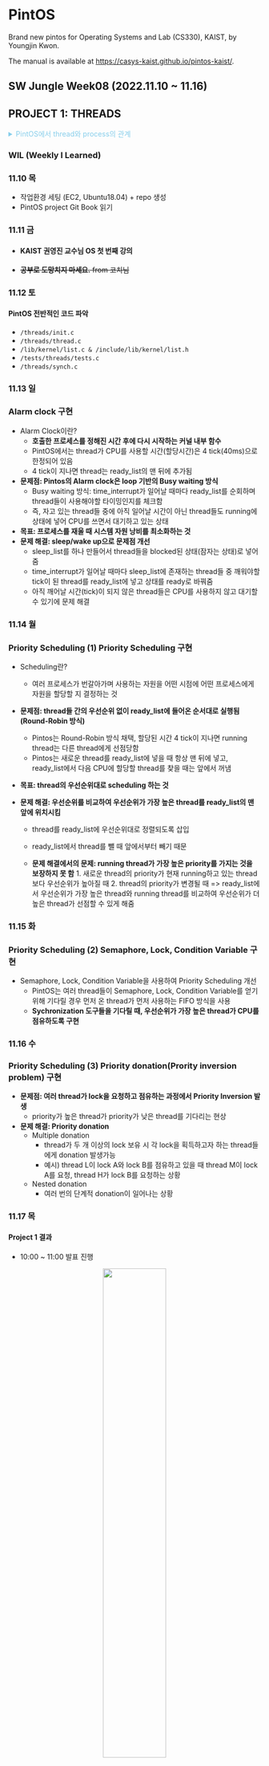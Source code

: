 # PintOS

Brand new pintos for Operating Systems and Lab (CS330), KAIST, by Youngjin Kwon.

The manual is available at https://casys-kaist.github.io/pintos-kaist/.

## SW Jungle Week08 (2022.11.10 ~ 11.16)

## PROJECT 1: THREADS

<details><summary style="color:skyblue">PintOS에서 thread와 process의 관계</summary>
<p>
실제 OS(Operating System)에서는 하나의 process 안에 여러 개의 thread가 존재할 수 있다. 여러 개의 thread들은 같은 virtual address space를 공유한다. PintOS에서는 구현을 단순화하기 위해서 하나의 process에 하나의 thread만 있도록 구성되어 
</p>
</details>
  
### WIL (Weekly I Learned)
### 11.10 목

- 작업환경 세팅 (EC2, Ubuntu18.04) + repo 생성
- PintOS project Git Book 읽기

### 11.11 금

- #### KAIST 권영진 교수님 OS 첫 번째 강의
- ~~**공부로 도망치지 마세요.** from 코치님~~

### 11.12 토

#### PintOS 전반적인 코드 파악

- `/threads/init.c`
- `/threads/thread.c`
- `/lib/kernel/list.c & /include/lib/kernel/list.h`
- `/tests/threads/tests.c`
- `/threads/synch.c`

### 11.13 일

### Alarm clock 구현

- Alarm Clock이란?
  - **호출한 프로세스를 정해진 시간 후에 다시 시작하는 커널 내부 함수**
  - PintOS에서는 thread가 CPU를 사용할 시간(할당시간)은 4 tick(40ms)으로 한정되어 있음
  - 4 tick이 지나면 thread는 ready_list의 맨 뒤에 추가됨
- **문제점: Pintos의 Alarm clock은 loop 기반의 Busy waiting 방식**
  - Busy waiting 방식: time_interrupt가 일어날 때마다 ready_list를 순회하며 thread들이 사용해야할 타이밍인지를 체크함
  - 즉, 자고 있는 thread들 중에 아직 일어날 시간이 아닌 thread들도 running에 상태에 넣어 CPU를 쓰면서 대기하고 있는 상태
- **목표: 프로세스를 재울 때 시스템 자원 낭비를 최소화하는 것**
- **문제 해결: sleep/wake up으로 문제점 개선**
  - sleep_list를 하나 만들어서 thread들을 blocked된 상태(잠자는 상태)로 넣어줌
  - time_interrupt가 일어날 때마다 sleep_list에 존재하는 thread들 중 깨워야할 tick이 된 thread를 ready_list에 넣고 상태를 ready로 바꿔줌
  - 아직 깨어날 시간(tick)이 되지 않은 thread들은 CPU를 사용하지 않고 대기할 수 있기에 문제 해결

### 11.14 월

### Priority Scheduling (1) Priority Scheduling 구현

- Scheduling란?
  - 여러 프로세스가 번갈아가며 사용하는 자원을 어떤 시점에 어떤 프로세스에게 자원을 할당할 지 결정하는 것
- **문제점: thread들 간의 우선순위 없이 ready_list에 들어온 순서대로 실행됨(Round-Robin 방식)**

  - Pintos는 Round-Robin 방식 채택, 할당된 시간 4 tick이 지나면 running thread는 다른 thread에게 선점당함
  - Pintos는 새로운 thread를 ready_list에 넣을 때 항상 맨 뒤에 넣고, ready_list에서 다음 CPU에 할당할 thread를 찾을 때는 앞에서 꺼냄

- **목표: thread의 우선순위대로 scheduling 하는 것**
- **문제 해결: 우선순위를 비교하여 우선순위가 가장 높은 thread를 ready_list의 맨 앞에 위치시킴**

  - thread를 ready_list에 우선순위대로 정렬되도록 삽입
  - ready_list에서 thread를 뺄 때 앞에서부터 빼기 때문

  - **문제 해결에서의 문제: running thread가 가장 높은 priority를 가지는 것을 보장하지 못 함** 1. 새로운 thread의 priority가 현재 running하고 있는 thread보다 우선순위가 높아질 때 2. thread의 priority가 변경될 때
    => ready_list에서 우선순위가 가장 높은 thread와 running thread를 비교하여 우선순위가 더 높은 thread가 선점할 수 있게 해줌

### 11.15 화

### Priority Scheduling (2) Semaphore, Lock, Condition Variable 구현

- Semaphore, Lock, Condition Variable을 사용하여 Priority Scheduling 개선
  - PintOS는 여러 thread들이 Semaphore, Lock, Condition Variable를 얻기 위해 기다릴 경우 먼저 온 thread가 먼저 사용하는 FIFO 방식을 사용
  - **Sychronization 도구들을 기다릴 때, 우선순위가 가장 높은 thread가 CPU를 점유하도록 구현**

### 11.16 수

### Priority Scheduling (3) Priority donation(Prority inversion problem) 구현

- **문제점: 여러 thread가 lock을 요청하고 점유하는 과정에서 Priority Inversion 발생**
  - priority가 높은 thread가 priority가 낮은 thread를 기다리는 현상
- **문제 해결: Priority donation**
  - Multiple donation
    - thread가 두 개 이상의 lock 보유 시 각 lock을 획득하고자 하는 thread들에게 donation 발생가능
    - 예시) thread L이 lock A와 lock B를 점유하고 있을 때 thread M이 lock A를 요청, thread H가 lock B를 요청하는 상황
  - Nested donation
    - 여러 번의 단계적 donation이 일어나는 상황

### 11.17 목

#### Project 1 결과

- 10:00 ~ 11:00 발표 진행
<p align="center"><img width="50%" src="https://user-images.githubusercontent.com/48302257/202519011-3aa9d8eb-9f14-466c-a3ac-fa41bfb67ea1.png"/></p>

## SW Jungle Week09 (2022.11.17 ~ 11.28)

## PROJECT 2: USER PROGRAMS

### WIL (Weekly I Learned)

### 11.18 금

- Git book 과제 설명서 공부

### 11.19 토

### Argument Passing 큰 그림 그리기

<p align="center"><img width="70%" src="https://user-images.githubusercontent.com/48302257/204595998-f91011f5-cbd8-482a-99ab-19afae17009e.png"/></p>

- `init.c`
- init.c의 main 함수에서 `read_command_line()`함수를 호출하여 명령어를 읽어온다. -> argv
  명령어로 들어오는 인자의 형태는 명령어와 그 명령어의 대상이다.
- 예를 들어 인자가 1개만 들어오는 경우(args-single.ck)라면, argv는 `run 'args-single onearg'`의 형태를 가진다.
- 호출된 명령어 parse_options를 통해 option에 따라 명령어를 적절히 parsing한다.
- 명령어는 run_action 함수의 인자로 전달된다. argv안의 명령어 문자열에 있는 명령어 run은 run_task 함수를 호출한다.
- run_task 함수에서 task = argv[1]로 정해진다. 그 이유는 명령어로 들어오는 인자의 형태는 명령어와 그 명령어의 대상이다. 따라서 명령어의 대상에 해당되는 인자인 `'args-single onearg'`가 `process_create_initd`의 인자가 된다.
  해당 인자는 프로그램 파일이름과 프로그램들의 인자들이 같이 위치한다. 따라서 프로그램 파일명과 인자들을 공백을 기준으로 parsing하여야 한다.

- `process.c`
- `process_create_initd()`의 인자로 입력받은 명령어의 대상(task = argv[1])이 들어온다. 해당 문자열은 thread_create의 인자로 들어가서 해당 인자를 이름으로 한 kernel 스레드를 생성한다. 해당 스레드는 생성된 이후 running thread가 되는 시점에 인자로 들어간 함수 initd를 호출한다.
- `initd()` 함수는 `process_exec()`함수를 호출한다.
- `process_exec()` 함수는 `load()`함수를 호출한다.
- load함수에서 입력받은 인자를 parsing하고 해당 커널 스레드의 인터럽트 프레임에 인자의 주소를 저장하고, 이후 실행할 명령어의 주소를 스택에 저장한다.(if->rip)
  이때 filesys_open에 전달되는 file_name은 입력받은 인자를 공백으로 parsing할 때 등장하는 첫 번째 문자열이다.두 번째 문자열부터 인자가 된다.
- 파싱한 문자열을 스택에 쌓는다. 스택은 주소가 감소하면서 확장한다.(위->아래). 인자 -> 8바이트 정렬을 맞추기 위한 공백 공간 -> 파싱한 인자의 스택 주소 -> 가짜 반환 주소 순으로 저장한다.

**과정 중 헷갈렸던 부분과 알게 된 점**

1. `userprog/process.c`의 `tid_t process_create_initd (const char *file_name)`

- Q. tid를 반환하는 `thread_create` 함수에서 인자로 받은 함수가 언제 실행되는 것인가?
  - `thread_create(file_name, PRI_DEFAULT, initd, fn_copy)`를 호출하며 새로운 kernel 스레드를 생성한다. 이 kernel 스레드는 `initd()` 함수를 thread routine으로 가지는 스레드로, 생성 후 ready list에 들어간 뒤, running thread가 되는 시점에 `initd()`를 실행한다.

### 11.20 일

### Argument Passing

- **목표: 입력받은 인자를 공백을 기준으로 파싱하기**
- **문제 해결: strok_r함수를 이용하여 공백을 기준으로 파싱함.**

1. 파싱한 인자의 첫 번째 문자열은 프로그램 이름이 된다. => process_name
2. 파싱한 모든 문자열을 스택에 쌓는다. (스택의 주소를 감소시키면서)
3. 문자열을 저장하고 8byte word-align을 맞춰주기 위해 남은 공간에 null을 넣어준다.
4. 2단계에서 넣은 문자열들이 위치한 스택 주소를 넣어준다.
5. 가짜 반환 주소를 넣어준다. 함수가 호출된 이후 return 된 이후 pc가 읽을 인스트럭션 주소를 return address로 넣는다.

다만 해당 함수는 반환되지 않기 때문에 해당 return address로 이동하지 않는다. 하지만 다른 스택 프레임과 동일한 구조를 갖기 위해서 가짜 반환주소를 넣는다.

<p align="center"><img width="80%" src="https://user-images.githubusercontent.com/48302257/204596426-353ede05-f05e-4164-a0d2-8f0e1ca2cf10.png"/></p>

- Argument Passing은 `load()`(in userprog/process.c)내에서 구현한다.

### 11.21 월

### System Calls

- **`thread.h` 내의 struct fild_fd 선언과 struct thread 내 멤버 추가**

```c
struct file_fd
{
	int fd;					          /* fd: 파일 식별자 */
	struct file *file;		    /* file */
	struct list_elem fd_elem; /* list 구조체의 구성원 */
};
```

- 파일을 open하게 되면 file을 open하고 이에 대응하는 fd를 갱신하여 mapping할 필요가 있음
- 이를 위해 file과 fd를 멤버변수로 갖는 file_fd 구조체를
- open 할때는 새로운 file_fd 구조체를 만들고 file을 열고 fd를 갱신하여 저장함.
- close 할때는 close 하려는 fd에 대응하는 file을 닫고 fd를 NULL로 변경함.

```c
struct thread
{
	....
	struct list fd_list;		/* file_fd 구조체를 저장하는 Doubley Linked List */
	int fd_count;			/* fd를 확인하기 위한 count*/
	int exit_status
	struct semaphore fork_sema;   	/* 자식 프로세스의 fork가 완료될 때까지 기다리도록 하기 위한 세마포어 */
	struct semaphore wait_sema;
	struct semaphore exit_sema;

	struct list child_list;		/* 자식 스레드를 보관하는 리스트 */
	struct list_elem child_elem;  	/* 자식 리스트 element */
	struct file *now_file;        	/* 현재 프로세스가 실행 중인 파일을 저장하기 위한 변수  */
	....
};
```

- open 된 파일을 확인하기 위한 fd를 저장하는 fd_list라는 list를 선언함.
- fd_elem은 fd_list라는 연결 리스트에 list_elem(fd_elem)으로 삽입되어 저장됨.
- fd_count는 file을 열 때마다 갱신하기 위한 변수이다. 파일을 open할 때마다 fd_count를 1씩 증가시키고 증가된 fd_count를 fd로 할당한다. 그렇기에 open될 때마다 서로 다른 새로운 fd를 할당할 수 있게 한다.

### 11.22 화

### System Calls

- **목표: 총 14개의 구현해야할 syscall**
- 프로세스 관련 system call
  - `halt()`, `wait()`, `fork()`, `exit()`, `exec()`
- 파일 관련 system call

  - `open()`, `filesize()`, `close()`, `read()`, `write()`, `seek`(), `tell()`, `create()`, `remove()`

- **create()와 remove()를 제외한 파일 관련 system call들은 file descriptor를 반환하거나, file descriptor를 이용해서 file에 대한 작업을 수행한다.**
- kernel은 file descriptor와 실제 file 구조체를 매핑하여 관리하며 이를 위한 도구가 바로 **fd table**이다.

### System Calls - halt(), exit()

- `halt()`: pintos를 종료시키는 시스템 콜
  - `power_off()`함수를 사용하여 pintos를 종료시켰다.
- `exit()`: 현재 프로세스를 종료시키는 시스템 콜
  - 스레드 구조체 안에 exit_status 멤버 변수를 선언하여 인자로 받은 종료 상태를 갱신한다.

### Process Termination Message

- `exit()` 함수를 호출했거나 다른 어떤 이유들로 유저 프로세스 종료 시 프로세스 이름과 exit code를 아래와 같이 지정된 형식으로 출력한다.
  - `printf("%s: exit(%d)\n", ....);`

### 11.23 수

### System Calls - filesize(), seek(), tell()

- `filesize()`: fd로 열려있는 파일 사이즈를 리턴해주는 시스템 콜
  - 열려져 있는 file을 관리하는 `fd_list`를 순회하면서 찾으려는 fd와 mapping된 file을 찾는다.
  - file의 크기를 byte단위로 반환하는 함수 `file_length()`를 호출한다.
- `seek()` : fd로 열려있는 파일의 (읽고 쓸 위치를 알려주는) 포인터의 위치를 변경해주는 시스템 콜
  - 열려져 있는 file을 관리하는 `fd_list`를 순회하면서 찾으려는 fd와 mapping된 file을 찾는다.
  - file의 현재 위치를 인자로 들어간 position으로 변경시켜 주는 함수 `file_seek()`를 호출한다.
- `tell()` : fd에서 읽히거나 써질 다음 바이트의 위치를 반환
  - 열려져 있는 file을 관리하는 `fd_list`를 순회하면서 찾으려는 fd와 mapping된 file을 찾는다.
  - file의 현재 위치를 알려주는 함수 `file_tell()`를 호출한다.
- ~~ `filesize()`, `seek()`, `tell()`은 시스템 콜이 잘 동작하는지 확인할 수 있는 test case 부제로 test를 돌릴 수 있는 시스템 콜에서 호출하는 방식으로 호출됨을 확인하였다.~~

### 11.24 목

### System Calls - create(), remove()

- `create()` : 파일을 생성하는 시스템 콜

  - check_address함수를 선언하여 포인터가 가르키는 주소가 유저 영역에 존재하는지, 페이지가 할당되었는지 여부를 확인한다.
  - 파일명 인자 file이 NULL일 경우 exit(-1)을 실행하도록 한다.
  - file을 이름으로 하고 initial_size인자를 크기로 한 file을 생성하고, 성공여부를 반환하는 함수 `filesys_create()`를 호출 한다.
  - 파일이 성공적으로 생성되면 true를 아니면 false를 반환한다.

- `remove()`: 파일을 삭제하는 시스템 콜
  - check_address함수를 선언하여 포s인터가 가르키는 주소가 유저 영역에 존재하는지, 페이지가 할당되었는지 여부를 확인한다.
  - file이라는 이름을 가진 파일을 삭제하고 성공여부를 반환하는 함수 `filesys_remove()`를 호출한다.

### 11.25 금

### System Calls - read()

- `read()` : fd를 통해 열린 파일의 데이터를 읽는 시스템 콜.
  - fd가 0일 때는 키보드의 데이터를 읽어 버퍼에 저장하고 그 크기를 반환. -> input_getc() 활용
  - fd가 0보다 작거나 비어 있거나 1일 경우에는 read에서 유효하지 않은 fd이므로 exit(-1)
  - 파일에 동시 접근이 이뤄질 수 있으므로 이를 방지하기 위해 lock 구조체 filesys_lock을 선언하여 활용.
  - 읽은 데이터의 크기를 byte단위로 반환하는 함수, `file_read()` 함수를 호출함.

### 11.26 토

### System Calls - write()

- `write()` : fd를 통해 열린 파일의 데이터를 기록하는 시스템 콜.
  - fd가 1이라는 의미는 표준 출력을 의미한다. 따라서 문자열을 화면에 출력해주는 putbuf() 함수 활용 (putbuf 함수는 buffer에 입력된 데이터를 size만큼 화면에 출력하는 함수)
  - fd가 0보다 작거나 비어 있는 경우에는 write에서 유효하지 않은 fd이므로 exit(-1)
  - 파일에 동시 접근이 이뤄질 수 있으므로 이를 방지하기 위해 lock 구조체 filesys_lock을 선언하여 활용.
  - fd가 1이 아닐 경우 버퍼에 저장된 데이터를 크기만큼 파일에 기록한 데이터의 크기를 byte 단위로 반환하는 함수, `file_write()` 함수를 호출함.

### Deny Write on Executables

- **문제: 실행 중인 파일에 쓰기 작업을 수행하면 예상치 못한 결과 얻을 수 있다.**
- **목표: 실행 중인 파일에 쓰기 작업을 수행하지 않도록 하는 것**
- **문제 해결: 함수 활용**
  - `file_deny_write()`: 파일을 open 할 때, 실행 파일에 대해 쓰기를 방지한다. 메모리에 파일을 load한 후에 수정하면 안 되기 때문이다. 이를 통해, file synchronization Issue를 해결할 수 있다.
  - `file_allow_write()`: 파일의 데이터가 변경되는 것을 허락하는 함수이다. `file_close()` 함수 호출 시 해당 함수가 호출된다.

### 11.27 일

### System Calls - exec(), fork()

- `exec()` : 현재 프로세스를 인자로 주어진 이름을 갖는 실행 파일로 변경하는 시스템 콜.

  - 새로운 file을 palloc_get_page를 통해 주소를 할당한다.
  - 인자로 주어진 file_name 문자열을 strlcpy를 통해 새롭게 생성된 file 문자열에 복사한다.
  - file을 실행한다. -> `process_exec()` 호출한다.
  - process_exec()의 반환값이 -1이면 성공하지 못했다는 의미이므로 -1을 반환한다.

- `fork()` : 현재 프로세스의 복제본인 프로세스를 생성하는 시스템 콜

  - 자식 프로세스의 tid를 반환해야함. 유효한 tid가 아닌 경우 0을 반환해야 함.
  - process_fork()를 호출하여 부모의 데이터와 유저레벨의 인터럽트 프레임을 복사한 자식 스레드를 만든다.
    - thread_create를 통해 자식 스레드를 생성한다. 자식 스레드는 생성된 뒤 ready_list에 들어가 running thread가 될 때 인자로 들어간 함수 do_fork를 실행한다.
    - do_fork()를 실행할 때 인터럽트가 호출될 당시 레지스터에서 작업하던 context 정보를 그대로 복사하여야 한다. 즉 부모 프로세스의 정보를 그대로 복사한다는 의미이다. 이때 주의할 점은 복사할 것은 부모 프로세스의 userland context이다.
      - syscal-entry.S를 보면 9행의`movq %rsp, %rbx`를 통해 rbx에 유저스택포인터가 저장되고 있으며, 10-12행의 `movabs $tss, %r12` -> `movq (%r12), %r12` -> `movq 4(%r12), %rsp`를 통해 rsp에는 커널 스택 포인터가 저장된다.
      - 따라서 intf_frame tf->rsp에는 커널스택의 정보가 담겨 있고 syscall_handler의 인자 intr_fram f가 유저스택의 정보를 갖고 있다. 그래서 이 인자를 그대로 넘겨 주어야 한다.
      - 이를 위해 구조체 `fork_data`를 선언하였다. `fork_data` 구조체의 멤버변수로 `thread *parent`와 `intr_frame *user_level_f`를 활용하여 부모 스레드와 유저레벨 인터럽트를 저장한 후 해당 구조체를 `__do_fork`의 인자로 전달하였다.
    - `__do_fork`함수 내부에서 `pml4_for_each()`함수를 통해 인자로 `duplicate_pte()`함수를 실행하여 실행부모의 유저 메모리 공간을 복사하여 새로 생성한 자식의 페이지에 넣어준다.
    - 또한 부모 프로세스의 `fd_list`의 요소들과 `fd_count`를 복사하여준다.
    - 세마포어 `fork_sema`를 활용해서 자식 프로세스에 대한 복사가 완료될때까지 `process_fork`함수가 끝나지 않도록 하였다.
  - 자식 스레드의 반환 값은 0이고 자식 스레드가 생성이 실패할 때 `TID_ERROR`를 반환하도록 한다.

### 11.28 월

#### KAIST 권영진 교수님 OS 두 번째 강의

### System Calls - wait()

- `wait()` : 자식 프로세스가 수행되고 종료될 때까지 부모 프로세스가 대기하는 시스템 콜
  - process_wait() 함수를 호출한다.

### 고난과 역경의 과정이 발생했던 다수의 이유

1. **`process_exit()`에서 open되어있는 파일을 close 하지 않았던 문제**

```c
	struct list *exit_list = &curr->fd_list;
	struct list_elem *start = list_begin(exit_list);
	while (!list_empty(exit_list))
	{
		struct file_fd *exit_fd = list_entry(start, struct file_fd, fd_elem);
		file_close(exit_fd->file);
		start = list_remove(&exit_fd->fd_elem);
		free(exit_fd);
	}
```

- `process_exit()` 즉, **프로세스를 종료해야할 시점에서 열린 모든 파일을 close 해주어야한다.**
  fd_list에 있는 현재 스레드의 fd_list(exit_list)가 빌 때까지 while문을 돌면서 열린 파일들을 close 해주고, fd_elem을 list에서 지움으로써 해당 파일이 fd_list에서 삭제하도록 해주었다.
- fork와 open을 할 때 file_fd 선언을 위해 malloc을 해주었기 때문에 exit할 때 free를 해줌으로써 메모리 누수가 생기지 않도록 한다.

2. **`write()`와 `read()`를 할 때 입력받는 인자 buff가 올바른 address 인지 체크하지 않았던 문제**

- buffer => 기록할 데이터를 저장한 버퍼의 주소 값이 유저 가상 공간도 아니거나, 페이지가 할당되어있지 않거나, 주소가 NULL인 경우를 체크해준다.

3. **`process_wait()`와 `process_exit()` sema_down과 sema_up의 순서파악**
<p align="center"><img width="80%" src="https://user-images.githubusercontent.com/48302257/204840230-f3f61249-f09d-4996-839c-788266333923.png"/></p>

### 11.29 화

#### Project 2 결과

- 11:00 ~ 12:00 발표 진행

